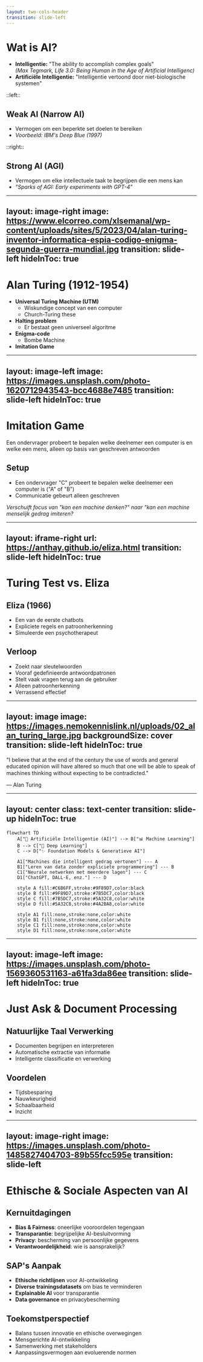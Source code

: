 ```yaml
---
layout: two-cols-header
transition: slide-left
---
```


# Wat is AI?

- **Intelligentie:** "The ability to accomplish complex goals" <br>
  *(Max Tegmark, Life 3.0: Being Human in the Age of Artificial Intelligenc)*
- **Artificiële Intelligentie:** "Intelligentie vertoond door niet-biologische systemen"

::left::

## Weak AI (Narrow AI)
- Vermogen om een beperkte set doelen te bereiken  
- *Voorbeeld: IBM's Deep Blue (1997)*

::right::

## Strong AI (AGI)
- Vermogen om elke intellectuele taak te begrijpen die een mens kan  
- *"Sparks of AGI: Early experiments with GPT-4"*

---
layout: image-right
image: https://www.elcorreo.com/xlsemanal/wp-content/uploads/sites/5/2023/04/alan-turing-inventor-informatica-espia-codigo-enigma-segunda-guerra-mundial.jpg
transition: slide-left
hideInToc: true
---

# Alan Turing (1912-1954)

- **Universal Turing Machine (UTM)**
  - Wiskundige concept van een computer
  - Church-Turing these
- **Halting problem**
  - Er bestaat geen universeel algoritme
- **Enigma-code**
  - Bombe Machine
- **Imitation Game**

<!-- 

-->

<!-- 
  UTM
  - elk modern systeem is hier nog steeds op gebaseerd (behalve quantumcomputers)
  - bewees dat elke UTM een andere UTM kan simuleren

  Halting problem
  - Kan niet voor elk programma bepalen of het stopt of oneindig doorloopt

  Enigma-code
  - Enigma was een cruciale doorbraak die WOII mogelijk heeft bekort

  Imitation Game
  - Test of machines menselijke intelligentie kunnen nabootsen

-->

---
layout: image-left
image: https://images.unsplash.com/photo-1620712943543-bcc4688e7485
transition: slide-left
hideInToc: true
---

# Imitation Game

Een ondervrager probeert te bepalen welke deelnemer een computer is en welke een mens, alleen op basis van geschreven antwoorden

## Setup

- Een ondervrager "C" probeert te bepalen welke deelnemer een computer is ("A" of "B")
- Communicatie gebeurt alleen geschreven

*Verschuift focus van "kan een machine denken?" naar "kan een machine menselijk gedrag imiteren?*

---
layout: iframe-right
url: https://anthay.github.io/eliza.html
transition: slide-left
hideInToc: true
---

# Turing Test vs. Eliza

## Eliza (1966)
- Een van de eerste chatbots
- Expliciete regels en patroonherkenning
- Simuleerde een psychotherapeut

## Verloop
- Zoekt naar sleutelwoorden
- Vooraf gedefinieerde antwoordpatronen
- Stelt vaak vragen terug aan de gebruiker
- Alleen patroonherkenning
- Verrassend effectief

<!-- 
SPEAKER NOTES:
- De Turing Test stelt het criterium dat een machine intelligent is als deze ononderscheidbaar is van een mens in gesprek
- ELIZA toonde aan dat schijnbaar "intelligente" gesprekken kunnen worden gesimuleerd met relatief eenvoudige regels
- ELIZA kon veel mensen misleiden dat ze met een intelligent wezen spraken, wat het "ELIZA-effect" wordt genoemd
- Modern verschil: hedendaagse LLMs zoals GPT gebruiken statistische patronen i.p.v. expliciete regels (neural vs. symbolic AI)
- ELIZA is een voorbeeld van "Symbolic AI" - expliciete kennisrepresentatie via regels en deterministische programmering
- De schijnbare intelligentie van ELIZA toont de kloof tussen menselijke neiging om intentionaliteit toe te schrijven en werkelijk begrip

- De Turing Test stelt het criterium dat een machine intelligent is als deze ononderscheidbaar is van een mens in gesprek
- ELIZA toonde aan dat schijnbaar "intelligente" gesprekken kunnen worden gesimuleerd met relatief eenvoudige regels
- ELIZA kon veel mensen misleiden dat ze met een intelligent wezen spraken, wat het "ELIZA-effect" wordt genoemd
- Modern verschil: hedendaagse LLMs zoals GPT gebruiken statistische patronen i.p.v. expliciete regels (neural vs. symbolic AI)
-->

---
layout: image
image: https://images.nemokennislink.nl/uploads/02_alan_turing_large.jpg
backgroundSize: cover
transition: slide-left
hideInToc: true
---

<div class="absolute inset-0 bg-black/70 flex items-center justify-center">
  <div class="text-center max-w-2xl p-8">
    <p class="text-3xl italic leading-relaxed text-white" style="line-height: 1.25;">
      "I believe that at the end of the century the use of words and general educated opinion will have altered so much that one will be able to speak of machines thinking without expecting to be contradicted."
    </p>
    <p class="mt-6 text-xl text-white/90">— Alan Turing</p>
  </div>
</div>

<!-- 
  In dit citaat uit 1950 voorspelt Turing dat tegen het einde van de 20e eeuw:
  
  1. Onze definitie van "denken" zou veranderen
  2. We zouden accepteren dat machines kunnen "denken" zonder dat dit controversieel zou zijn
  3. De grens tussen menselijke en kunstmatige intelligentie zou vervagen
-->


---
layout: center
class: text-center
transition: slide-up
hideInToc: true
---

```mermaid {scale: .9, theme: 'dark'}
flowchart TD
    A["🤖 Artificiële Intelligentie (AI)"] --> B["📊 Machine Learning"]
    B --> C["🧠 Deep Learning"]
    C --> D["✨ Foundation Models & Generatieve AI"]
    
    A1["Machines die intelligent gedrag vertonen"] --- A
    B1["Leren van data zonder expliciete programmering"] --- B
    C1["Neurale netwerken met meerdere lagen"] --- C
    D1["ChatGPT, DALL-E, enz."] --- D
    
    style A fill:#C6B6FF,stroke:#9F89D7,color:black
    style B fill:#9F89D7,stroke:#7B5DC7,color:black
    style C fill:#7B5DC7,stroke:#5A32C8,color:white
    style D fill:#5A32C8,stroke:#4A2BA8,color:white
    
    style A1 fill:none,stroke:none,color:white
    style B1 fill:none,stroke:none,color:white
    style C1 fill:none,stroke:none,color:white
    style D1 fill:none,stroke:none,color:white
```

<!--
  Artificiële Intelligentie (AI):
  - Is het overkoepelende concept van machines die intelligent gedrag vertonen
    - Omvat alle technieken om computers "intelligent" te make
  - Bestaat al sinds de jaren 1950, maar heeft recent grote doorbraken gekend Machine Learning:
    - Is een subset van AI waarbij systemen leren van data zonder expliciete programmering
    - Voorbeelden: beslissingsbomen, random forests, support vector machines

  - Traditionele ML vereist vaak handmatige feature-engineering Deep Learning:
    - Is een subset van ML gebaseerd op neurale netwerken met meerdere lagen
    - Kan automatisch features leren uit ruwe data
    - Vereist grote hoeveelheden data en rekenkracht

  - Heeft geleid tot doorbraken in computer vision, NLP en spraakherkenning Foundation Models & Generatieve AI:
    - Foundation models zijn grote modellen getraind op enorme datasets
    - Generatieve AI kan nieuwe content creëren (tekst, afbeeldingen, code)
    - Voorbeelden zijn GPT-4, Claude, DALL-E, Midjourney, GitHub Copilot

  - Deze modellen hebben revolutionaire mogelijkheden maar ook nieuwe uitdagingen De evolutie van AI toont een steeds toenemende complexiteit en capaciteit, waarbij elke nieuwe laag voortbouwt op de voorgaande en nieuwe mogelijkheden introduceert.
-->

---
layout: image-left
image: https://images.unsplash.com/photo-1569360531163-a61fa3da86ee
transition: slide-left
hideInToc: true
---

# Just Ask & Document Processing

## Natuurlijke Taal Verwerking
- Documenten begrijpen en interpreteren
- Automatische extractie van informatie
- Intelligente classificatie en verwerking

## Voordelen
- Tijdsbesparing
- Nauwkeurigheid
- Schaalbaarheid
- Inzicht

<!--
## Voordelen
- **Tijdsbesparing**: automatisering van handmatige processen
- **Nauwkeurigheid**: vermindering van verwerkingsfouten
- **Schaalbaarheid**: verwerking van grote documentvolumes
- **Inzicht**: betere data-extractie voor besluitvorming

## Use Cases
- Factuurverwerking
- Contractanalyse
- Compliance-documentatie
- Klantcorrespondentie
-->

---
layout: image-right
image: https://images.unsplash.com/photo-1485827404703-89b55fcc595e
transition: slide-left
---

<!-- TODO: Info verdelen want het is te veel op een slide -->

# Ethische & Sociale Aspecten van AI

## Kernuitdagingen
- **Bias & Fairness**: oneerlijke vooroordelen tegengaan
- **Transparantie**: begrijpelijke AI-besluitvorming
- **Privacy**: bescherming van persoonlijke gegevens
- **Verantwoordelijkheid**: wie is aansprakelijk?

## SAP's Aanpak
- **Ethische richtlijnen** voor AI-ontwikkeling
- **Diverse trainingsdatasets** om bias te verminderen
- **Explainable AI** voor transparantie
- **Data governance** en privacybescherming

## Toekomstperspectief
- Balans tussen innovatie en ethische overwegingen
- Mensgerichte AI-ontwikkeling
- Samenwerking met stakeholders
- Aanpassingsvermogen aan evoluerende normen
